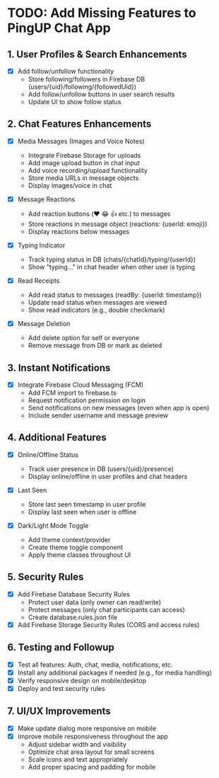 # TODO: Add Missing Features to PingUP Chat App

## 1. User Profiles & Search Enhancements
- [x] Add follow/unfollow functionality
  - Store following/followers in Firebase DB (users/{uid}/following/{followedUid})
  - Add follow/unfollow buttons in user search results
  - Update UI to show follow status

## 2. Chat Features Enhancements
- [x] Media Messages (Images and Voice Notes)
  - Integrate Firebase Storage for uploads
  - Add image upload button in chat input
  - Add voice recording/upload functionality
  - Store media URLs in message objects
  - Display images/voice in chat

- [x] Message Reactions
  - Add reaction buttons (❤️ 😂 👍 etc.) to messages
  - Store reactions in message object (reactions: {userId: emoji})
  - Display reactions below messages

- [x] Typing Indicator
  - Track typing status in DB (chats/{chatId}/typing/{userId})
  - Show "typing..." in chat header when other user is typing

- [x] Read Receipts
  - Add read status to messages (readBy: {userId: timestamp})
  - Update read status when messages are viewed
  - Show read indicators (e.g., double checkmark)

- [x] Message Deletion
  - Add delete option for self or everyone
  - Remove message from DB or mark as deleted

## 3. Instant Notifications
- [x] Integrate Firebase Cloud Messaging (FCM)
  - Add FCM import to firebase.ts
  - Request notification permission on login
  - Send notifications on new messages (even when app is open)
  - Include sender username and message preview

## 4. Additional Features
- [x] Online/Offline Status
  - Track user presence in DB (users/{uid}/presence)
  - Display online/offline in user profiles and chat headers

- [x] Last Seen
  - Store last seen timestamp in user profile
  - Display last seen when user is offline

- [x] Dark/Light Mode Toggle
  - Add theme context/provider
  - Create theme toggle component
  - Apply theme classes throughout UI

## 5. Security Rules
- [x] Add Firebase Database Security Rules
  - Protect user data (only owner can read/write)
  - Protect messages (only chat participants can access)
  - Create database.rules.json file
- [x] Add Firebase Storage Security Rules (CORS and access rules)

## 6. Testing and Followup
- [x] Test all features: Auth, chat, media, notifications, etc.
- [x] Install any additional packages if needed (e.g., for media handling)
- [x] Verify responsive design on mobile/desktop
- [x] Deploy and test security rules

## 7. UI/UX Improvements
- [x] Make update dialog more responsive on mobile
- [x] Improve mobile responsiveness throughout the app
  - Adjust sidebar width and visibility
  - Optimize chat area layout for small screens
  - Scale icons and text appropriately
  - Add proper spacing and padding for mobile
